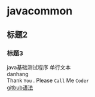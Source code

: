 # javacommon
## 标题2
### 标题3
java基础测试程序
        单行文本<br>
        danhang<br>
Thank `You` . Please `Call` Me `Coder`<br>
[gitbub语法](https://blog.csdn.net/guodongxiaren/article/details/23690801)
